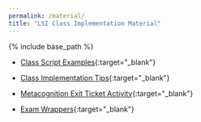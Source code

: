 ```yaml
---
permalink: /material/
title: "LSI Class Implementation Material"
---
```

  
{% include base_path %}

+ [Class Script Examples](){:target="_blank"}

+ [Class Implementation Tips](){:target="_blank"}

+ [Metacognition Exit Ticket Activity](){:target="_blank"}

+ [Exam Wrappers](){:target="_blank"}



